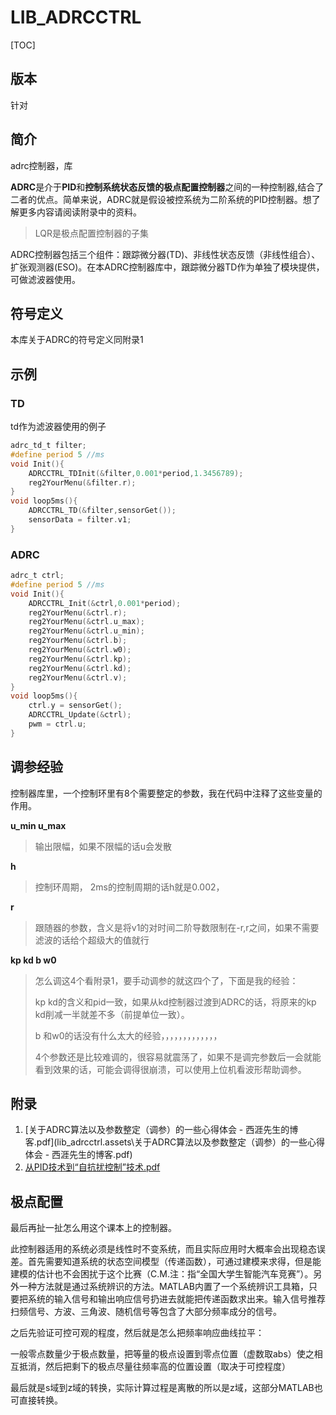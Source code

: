 # LIB_ADRCCTRL

[TOC]

## 版本

针对

## 简介

adrc控制器，库

**ADRC**是介于**PID**和**控制系统状态反馈的极点配置控制器**之间的一种控制器,结合了二者的优点。简单来说，ADRC就是假设被控系统为二阶系统的PID控制器。想了解更多内容请阅读附录中的资料。

> LQR是极点配置控制器的子集

ADRC控制器包括三个组件：跟踪微分器(TD)、非线性状态反馈（非线性组合）、扩张观测器(ESO)。在本ADRC控制器库中，跟踪微分器TD作为单独了模块提供，可做滤波器使用。

## 符号定义

本库关于ADRC的符号定义同附录1

## 示例

### TD

td作为滤波器使用的例子

```c
adrc_td_t filter;
#define period 5 //ms
void Init(){
    ADRCCTRL_TDInit(&filter,0.001*period,1.3456789);
    reg2YourMenu(&filter.r);
}
void loop5ms(){
    ADRCCTRL_TD(&filter,sensorGet());
    sensorData = filter.v1;
}
```

### ADRC

```c
adrc_t ctrl;
#define period 5 //ms
void Init(){
    ADRCCTRL_Init(&ctrl,0.001*period);
    reg2YourMenu(&ctrl.r);
    reg2YourMenu(&ctrl.u_max);
    reg2YourMenu(&ctrl.u_min);
    reg2YourMenu(&ctrl.b);
    reg2YourMenu(&ctrl.w0);
    reg2YourMenu(&ctrl.kp);
    reg2YourMenu(&ctrl.kd);
    reg2YourMenu(&ctrl.v);
}
void loop5ms(){
    ctrl.y = sensorGet();
    ADRCCTRL_Update(&ctrl);
    pwm = ctrl.u;
}
```

## 调参经验

控制器库里，一个控制环里有8个需要整定的参数，我在代码中注释了这些变量的作用。

**u_min u_max**

> 输出限幅，如果不限幅的话u会发散



**h** 

> 控制环周期， 2ms的控制周期的话h就是0.002，



**r**

> 跟随器的参数，含义是将v1的对时间二阶导数限制在-r,r之间，如果不需要滤波的话给个超级大的值就行



**kp kd b w0**

> 怎么调这4个看附录1，要手动调参的就这四个了，下面是我的经验：
>
> kp kd的含义和pid一致，如果从kd控制器过渡到ADRC的话，将原来的kp kd削减一半就差不多（前提单位一致）。
>
> b 和w0的话没有什么太大的经验，，，，，，，，，，，，，
>
> 4个参数还是比较难调的，很容易就震荡了，如果不是调完参数后一会就能看到效果的话，可能会调得很崩溃，可以使用上位机看波形帮助调参。



## 附录

1.  [关于ADRC算法以及参数整定（调参）的一些心得体会 - 西涯先生的博客.pdf](lib_adrcctrl.assets\关于ADRC算法以及参数整定（调参）的一些心得体会 - 西涯先生的博客.pdf) 
2.  [从PID技术到“自抗扰控制”技术.pdf](lib_adrcctrl.assets\从PID技术到"自抗扰控制"技术.pdf) 

## 极点配置

最后再扯一扯怎么用这个课本上的控制器。

此控制器适用的系统必须是线性时不变系统，而且实际应用时大概率会出现稳态误差。首先需要知道系统的状态空间模型（传递函数），可通过建模来求得，但是能建模的估计也不会困扰于这个比赛（C.M.注：指“全国大学生智能汽车竞赛”）。另外一种方法就是通过系统辨识的方法。MATLAB内置了一个系统辨识工具箱，只要把系统的输入信号和输出响应信号扔进去就能把传递函数求出来。输入信号推荐扫频信号、方波、三角波、随机信号等包含了大部分频率成分的信号。

之后先验证可控可观的程度，然后就是怎么把频率响应曲线拉平：

一般零点数量少于极点数量，把等量的极点设置到零点位置（虚数取abs）使之相互抵消，然后把剩下的极点尽量往频率高的位置设置（取决于可控程度）

最后就是s域到z域的转换，实际计算过程是离散的所以是z域，这部分MATLAB也可直接转换。



